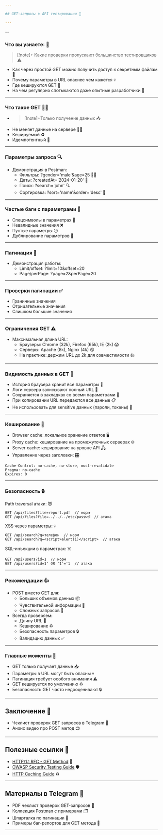 ```yaml
---

## GET-запросы в API тестировании 🚀

--- 
```

--
### Что вы узнаете: 🤔

> [!note]+ Какие проверки пропускают большинство тестировщиков ⚠️
- Как через простой GET можно получить доступ к секретным файлам 🔐
- Почему параметры в URL опаснее чем кажется 💀
- Где кешируются GET 💾
- На чем регулярно спотыкаются даже опытные разработчики 🤕

---

### Что такое GET 🤷‍♂️

- > [!note]+Только получение данных 📥
- Не меняет данные на сервере 🙅‍♂️
- Кешируемый ♻️
- Идемпотентный 🔂

---

### Параметры запроса 🔍

- Демонстрация в Postman:
  - Фильтры: ?gender='male'&age=25 🕵️‍♂️
  - Даты: ?createdAt='2024-01-20' 📅
  - Поиск: ?search='john' 🔍
  - Сортировка: ?sort='name'&order='desc' 🔽

---

### Частые баги с параметрами 🐞

- Спецсимволы в параметрах 🤪
- Невалидные значения ❌ 
- Пустые параметры 😶
- Дублирование параметров 🤕

---

### Пагинация 📜

- Демонстрация работы:
  - Limit/offset: ?limit=10&offset=20
  - Page/perPage: ?page=2&perPage=20

--- 

### Проверки пагинации ✅

- Граничные значения
- Отрицательные значения  
- Слишком большие значения

---

### Ограничения GET ⚠️

- Максимальная длина URL:
  - Браузеры: Chrome (32k), Firefox (65k), IE (2k) 😱
  - Серверы: Apache (8k), Nginx (4k) 😰
  - На практике: держим URL до 2k для совместимости 👍

---

### Видимость данных в GET 👀

- История браузера хранит все параметры 📜
- Логи сервера записывают полный URL 📝
- Сохраняется в закладках со всеми параметрами 🔖
- При копировании URL передаются все данные 📋
- Не использовать для sensitive данных (пароли, токены) 🙊

---

### Кеширование 💾

- Browser cache: локальное хранение ответов 🖥️
- Proxy cache: кеширование на промежуточных серверах 🌐
- Server cache: кеширование на уровне API 🖧
- Управление через заголовки: 🎛️

```
Cache-Control: no-cache, no-store, must-revalidate
Pragma: no-cache 
Expires: 0
```

---

### Безопасность 🔒

Path traversal атаки: 😈
```
GET /api/files?file=report.pdf  // норм
GET /api/files?file=../../../etc/passwd  // атака 
```

XSS через параметры: 💀 
```
GET /api/search?q=телефон  // норм
GET /api/search?q=<script>alert(1)</script>  // атака
```

SQL-инъекции в параметрах: ☠️
```  
GET /api/users?id=1  // норм
GET /api/users?id=1' OR '1'='1  // атака
```

---

### Рекомендации 👍

- POST вместо GET для:
  - Больших объемов данных 📦
  - Чувствительной информации 🔐
  - Сложных запросов 🤯
- Всегда проверяем:
  - Длину URL 📏
  - Кеширование ♻️
  - Безопасность параметров 🔒
  - Валидацию данных ✅

---

### Главные моменты 🎯

- GET только получает данные 📥
- Параметры в URL могут быть опасны 💀
- Пагинация требует особого внимания ⚠️
- GET кешируется по умолчанию ♻️
- Безопасность GET часто недооценивают 🔒

---

## Заключение 🎉

- Чеклист проверок GET запросов в Telegram 📝
- Анонс видео про POST метод 📺

---

## Полезные ссылки 🔗

- [HTTP/1.1 RFC - GET Method](https://tools.ietf.org/html/rfc7231#section-4.3.1) 📖
- [OWASP Security Testing Guide](https://owasp.org/www-project-web-security-testing-guide/) 🛡️
- [HTTP Caching Guide](https://developer.mozilla.org/en-US/docs/Web/HTTP/Caching) ♻️

--- 

## Материалы в Telegram 📨

- PDF чеклист проверок GET-запросов 📄
- Коллекция Postman с примерами 🗂️
- Шпаргалка по пагинации 📜
- Примеры баг-репортов для GET метода 🐞

---

